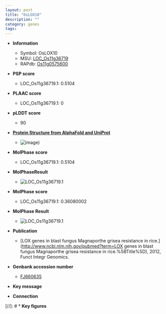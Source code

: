 ```yaml
---
layout: post
title: "OsLOX10"
description: ""
category: genes
tags: 
---
```


* **Information**  
    + Symbol: OsLOX10  
    + MSU: [LOC_Os11g36719](http://rice.plantbiology.msu.edu/cgi-bin/ORF_infopage.cgi?orf=LOC_Os11g36719)  
    + RAPdb: [Os11g0575600](http://rapdb.dna.affrc.go.jp/viewer/gbrowse_details/irgsp1?name=Os11g0575600)  

* **PSP score**  
    + LOC_Os11g36719.1: 0.5104 

* **PLAAC score**  
    + LOC_Os11g36719.1: 0 

* **pLDDT score**
    + 90

* **[Protein Structure from AlphaFold and UniProt](https://www.uniprot.org/uniprotkb/Q0IS17/entry#structure)**
    + ![image](https://ricepsp.github.io/images/Q0/AF-Q0IS17-F1.png))

* **MolPhase score**
    + LOC_Os11g36719.1: 0.5104

* **MolPhaseResult**
    + ![LOC_Os11g36719.1](https://ricepsp.github.io/pictures/LOC_Os11g/LOC_Os11g36719.1.png)

* **MolPhase score**
    + LOC_Os11g36719.1: 0.36080002

* **MolPhase Result**
    + ![LOC_Os11g36719.1](https://304243504.github.io/Pictures/LOC_Os11g/LOC_Os11g36719.1.png)

* **Publication**  
    + [LOX genes in blast fungus Magnaporthe grisea resistance in rice.](http://www.ncbi.nlm.nih.gov/pubmed?term=LOX genes in blast fungus Magnaporthe grisea resistance in rice.%5BTitle%5D), 2012, Funct Integr Genomics.

* **Genbank accession number**  
    + [FJ660635](http://www.ncbi.nlm.nih.gov/nuccore/FJ660635)

* **Key message**  

* **Connection**  

[//]: # * **Key figures**  


